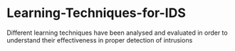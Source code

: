 # Learning-Techniques-for-IDS
Different learning techniques have been analysed and evaluated in order to understand their effectiveness in proper detection of intrusions

